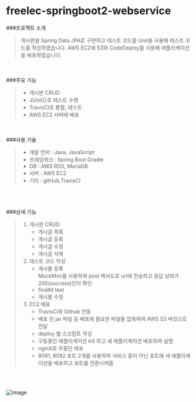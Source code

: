 # freelec-springboot2-webservice 


###프로젝트 소개  
> 게시판을 Spring Data JPA로 구현하고 테스트 코드를 Unit을 사용해 테스트 코드를 작성하였습니다. AWS EC2에 S3와 CodeDeploy를 사용해 애플리케이션을 배포하였습니다.
  
  <br><br>
###주요 기능  
> + 게시판 CRUD
> + JUnit으로 테스트 수행
> + TravisCI로 통합, 테스트
> + AWS EC2 서버에 배포   
  
  <br><br>
###사용 기술  
> + 개발 언어 : Java, JavaScript  
> + 프레임워크 : Spring Boot Gradle  
> + DB : AWS RDS, MariaDB  
> + 서버 : AWS EC2  
> + 기타 : gitHub,TravisCI   
  
<br><br>  
###상세 기능  
> 1. 게시판 CRUD
>     + 게시글 목록  
>     + 게시글 등록  
>     + 게시글 수정  
>     + 게시글 삭제 
> 2. 테스트 코드 작성  
>     + 게시물 등록  
>       MockMvc를 사용하여 post 메서드로 url에 전송하고 응답 상태가 200(success)인지 확인  
>     + findAll test
>     + 게시물 수정   
> 3. EC2 배포
>     + TravisCI와 Github 연동  
>     + 배포 전 jar 파일 등 배포에 필요한 파일들 압축하여 AWS S3 버킷으로 전달  
>     + deploy 쉘 스크립트 작성  
>     + 구동중인 애플리케이션 kill 하고 새 애플리케이션 배포하여 실행  
>     + nginX로 무중단 배포   
>     + 8081, 8082 포트 2개를 사용하여 서비스 중이 아닌 포트에 새 애플리케이션을 배포하고 포트를 전환시켜줌

<br>
<br>

![image](https://user-images.githubusercontent.com/62784947/131619998-3a2bfb6f-b2ed-4608-8f42-e1d9e71002ce.png)
